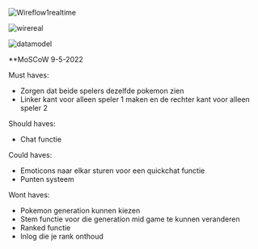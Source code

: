 ![Wireflow1realtime](https://user-images.githubusercontent.com/43068118/165269342-7473c453-d7a2-4b18-8f07-dab593e3d488.jpg)

![wirereal](https://user-images.githubusercontent.com/43068118/165269323-a2a5b1ef-ebcb-4627-8fe6-ba7eeb580fd1.png)

![datamodel](https://user-images.githubusercontent.com/43068118/165272617-6afd4223-867e-47fa-8d16-407d7dc80efe.jpg)


**MoSCoW 9-5-2022

Must haves:
- Zorgen dat beide spelers dezelfde pokemon zien
- Linker kant voor alleen speler 1 maken en de rechter kant voor alleen speler 2

Should haves:
- Chat functie

Could haves:
- Emoticons naar elkar sturen voor een quickchat functie
- Punten systeem

Wont haves:
- Pokemon generation kunnen kiezen
- Stem functie voor die generation mid game te kunnen veranderen
- Ranked functie
- Inlog die je rank onthoud
